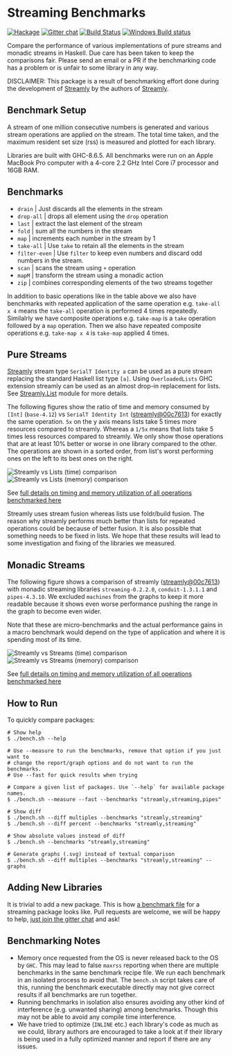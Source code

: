 # Streaming Benchmarks

[![Hackage](https://img.shields.io/hackage/v/streaming-benchmarks.svg?style=flat)](https://hackage.haskell.org/package/streaming-benchmarks)
[![Gitter chat](https://badges.gitter.im/composewell/gitter.svg)](https://gitter.im/composewell/streamly)
[![Build Status](https://travis-ci.org/composewell/streaming-benchmarks.svg?branch=master)](https://travis-ci.org/composewell/streaming-benchmarks)
[![Windows Build status](https://ci.appveyor.com/api/projects/status/8d1kgrrw9mmxv5xt?svg=true)](https://ci.appveyor.com/project/harendra-kumar/streaming-benchmarks)

Compare the performance of various implementations of pure streams and monadic
streams in Haskell. Due care has been taken to keep the comparisons
fair.  Please send an email or a PR if the benchmarking code has a
problem or is unfair to some library in any way.

DISCLAIMER: This package is a result of benchmarking effort done during the
development of [Streamly](https://github.com/composewell/streamly) by the
authors of [Streamly](https://github.com/composewell/streamly).

## Benchmark Setup

A stream of one million consecutive numbers is generated and various stream
operations are applied on the stream.  The total time taken, and the maximum
resident set size (rss) is measured and plotted for each library.

Libraries are built with GHC-8.6.5. All benchmarks were run on an Apple MacBook
Pro computer with a 4-core 2.2 GHz Intel Core i7 processor and 16GB RAM.

## Benchmarks

* `drain`                  | Just discards all the elements in the stream
* `drop-all`               | drops all element using the ``drop`` operation
* `last`                   | extract the last element of the stream
* `fold`                   | sum all the numbers in the stream
* `map`                    | increments each number in the stream by 1
* `take-all`               | Use ``take`` to retain all the elements in the stream
* `filter-even`            | Use ``filter`` to keep even numbers and discard odd numbers in the stream.
* `scan`                   | scans the stream using ``+`` operation
* `mapM`                   | transform the stream using a monadic action
* `zip`                    | combines corresponding elements of the two streams together

In addition to basic operations like in the table above we also have benchmarks
with repeated application of the same operation e.g. `take-all x 4` means the
`take-all` operation is performed 4 times repeatedly. Similalrly we have composite
operations e.g. `take-map` is a `take` operation followed by a `map` operation.
Then we also have repeated composite operations e.g. `take-map x 4` is `take-map`
applied 4 times.

## Pure Streams

[Streamly](https://github.com/composewell/streamly) stream type `SerialT
Identity a` can be used as a pure stream replacing the standard Haskell list
type `[a]`. Using `OverloadedLists` GHC extension streamly can be used as an
almost drop-in replacement for lists. See
[Streamly.List](https://github.com/composewell/streamly/blob/master/src/Streamly/List.hs)
module for more details.

The following figures show the ratio of time and memory consumed by `[Int]`
(`base-4.12`) vs `SerialT Identity Int`
([streamly@00c7613](https://github.com/composewell/streamly)) for exactly the
same operation. `5x` on the y axis means lists take 5 times more resources
compared to streamly. Whereas a `1/5x` means that lists take 5 times less
resources compared to streamly. We only show those operations that are at least
10% better or worse in one library compared to the other. The operations are
shown in a sorted order, from list's worst performing ones on the left to its
best ones on the right.

![Streamly vs Lists (time) comparison](charts-0/streamly-vs-list-time.svg)
![Streamly vs Lists (memory) comparison](charts-0/streamly-vs-list-maxrss.svg)

See [full details on timing and memory utilization of all operations benchmarked here](charts-0/streamly-vs-list.txt)

Streamly uses stream fusion whereas lists use foldr/build fusion. The reason
why streamly performs much better than lists for repeated operations could be
because of better fusion. It is also possible that something needs to be fixed
in lists. We hope that these results will lead to some investigation and fixing
of the libraries we measured.

## Monadic Streams

The following figure shows a comparison of streamly
([streamly@00c7613](https://github.com/composewell/streamly)) with
monadic streaming libraries `streaming-0.2.2.0`, `conduit-1.3.1.1` and
`pipes-4.3.10`. We excluded `machines` from the graphs to keep it more readable
because it shows even worse performance pushing the range in the graph to
become even wider.

Note that these are micro-benchmarks and the actual performance gains in a
macro benchmark would depend on the type of application and where it is
spending most of its time.

![Streamly vs Streams (time) comparison](charts-0/streamly-vs-streams-time.svg)
![Streamly vs Streams (memory) comparison](charts-0/streamly-vs-streams-maxrss.svg)

See [full details on timing and memory utilization of all operations benchmarked here](charts-0/streamly-vs-streams.txt)

## How to Run

To quickly compare packages:

```
# Show help
$ ./bench.sh --help

# Use --measure to run the benchmarks, remove that option if you just want to
# change the report/graph options and do not want to run the benchmarks.
# Use --fast for quick results when trying

# Compare a given list of packages. Use `--help` for available package names.
$ ./bench.sh --measure --fast --benchmarks "streamly,streaming,pipes"

# Show diff
$ ./bench.sh --diff multiples --benchmarks "streamly,streaming"
$ ./bench.sh --diff percent --benchmarks "streamly,streaming"

# Show absolute values instead of diff
$ ./bench.sh --benchmarks "streamly,streaming"

# Generate graphs (.svg) instead of textual comparison
$ ./bench.sh --diff multiples --benchmarks "streamly,streaming" --graphs
```

## Adding New Libraries

It is trivial to add a new package. This is how 
[a benchmark file](https://github.com/composewell/streaming-benchmarks/blob/master/Benchmarks/Streamly.hs)
for a streaming package looks like. Pull requests are welcome, we will be happy
to help, [just join the gitter chat](https://gitter.im/composewell/streamly)
and ask!

## Benchmarking Notes

* Memory once requested from the OS is never released back to the OS by `GHC`.
  This may lead to false `maxrss` reporting when there are multiple benchmarks in
  the same benchmark recipe file. We run each benchmark in an isolated
  process to avoid that. The `bench.sh` script takes care of this, running the
  benchmark executable directly may not give correct results if all benchmarks
  are run together.
* Running benchmarks in isolation also ensures avoiding any other kind of
  interference (e.g. unwanted sharing) among benchmarks. Though this may not
  be able to avoid any compile time interference.
* We have tried to optimize (`INLINE` etc.) each library's code as much as we
  could, library authors are encouraged to take a look at if their library is
  being used in a fully optimized manner and report if there are any issues.

